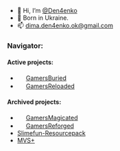 - 👋 Hi, I’m [@Den4enko](https://github.com/Den4enko)
- 👀 Born in Ukraine.
- 📫 [dima.den4enko.ok@gmail.com](mailto://dima.den4enko.ok@gmail.com)

### Navigator:
#### Active projects:
- <img src="https://raw.githubusercontent.com/Den4enko/GamersBuried/1.19.2/release/GamersBuried.png" width="16" height="16"> [GamersBuried](/GamersBuried)
- <img src="https://raw.githubusercontent.com/Den4enko/GamersReloaded/1.18.2/release/GamersReloaded.png" width="16" height="16"> [GamersReloaded](/GamersReloaded)
#### Archived projects:
- <img src="https://raw.githubusercontent.com/Den4enko/GamersMagicated/1.18.2/release/GamersMagicated.png" width="16" height="16"> [GamersMagicated](/GamersMagicated)
- <img src="https://raw.githubusercontent.com/Den4enko/GamersReforged/1.18.2/release/GamersReforged.png" width="16" height="16"> [GamersReforged](/GamersReforged)
- [Slimefun-Resourcepack](/Slimefun-Resourcepack)
- [MVS+](https://mvsplus.github.io)
